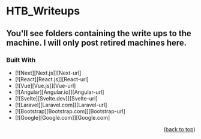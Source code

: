 # HTB_Writeups

## You'll see folders containing the write ups to the machine. I will only post retired machines here. 


### Built With

* [![Next][Next.js]][Next-url]
* [![React][React.js]][React-url]
* [![Vue][Vue.js]][Vue-url]
* [![Angular][Angular.io]][Angular-url]
* [![Svelte][Svelte.dev]][Svelte-url]
* [![Laravel][Laravel.com]][Laravel-url]
* [![Bootstrap][Bootstrap.com]][Bootstrap-url]
* [![Google][Google.com]][Google.com]




<p align="right">(<a href="#readme-top">back to top</a>)</p>
